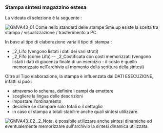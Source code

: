 ### Stampa sintesi magazzino estesa
La videata di selezione è la seguente : 

![GMVA43_01](https://doc.smeup.com/immagini/MBDOC_OGG-P_GMVA43/GMVA43_01.png)
Come nello standard delle stampe Sme.up esiste la scelta tra stampa / visualizzazione / trasferimento a PC.

In base al tipo di elaborazione varia il tipo di stampa : 

- _2_Lifo (vengono listati i dati dei vari strati)
- _2_Fifo (come Lifo)
-- _2_Costificata con costi memorizzati (vengono listati i dati di giacenza finale di un esercizio - il costo è quello memorizzato nell'archivio al momento della scrittura della sintesi)

Oltre al Tipo elaborazione, la stampa è influenzata dai DATI ESECUZIONE, infatti si può : 

- attraverso lo schema, definire i campi da emettere
- scegliere la lingua delle descrizioni
- impostare l'ordinamento
- decidere se stampare solo totali o il dettaglio
- in caso di stampa a totali stabilire anche quali sintesi utilizzare.

![GMVA43_02](https://doc.smeup.com/immagini/MBDOC_OGG-P_GMVA43/GMVA43_02.png)
_2_Nota, è possibile utilizzare anche sintesi dinamiche ed eventualemente memorizzare sull'archivio la sintesi dinamica utilizzata.
